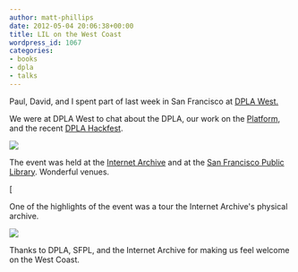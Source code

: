 ```yaml
---
author: matt-phillips
date: 2012-05-04 20:06:38+00:00
title: LIL on the West Coast
wordpress_id: 1067
categories:
- books
- dpla
- talks
---
```


Paul, David, and I spent part of last week in San Francisco at [DPLA West.](http://dp.la/get-involved/events/dplawest/)

We were at DPLA West to chat about the DPLA, our work on the [Platform](http://dp.la/dev/wiki/), and the recent [DPLA Hackfest](http://blogs.law.harvard.edu/dplaalpha/2012/04/06/dpla-hackathon-gives-developers-first-look-at-dpla-platform/).

![](https://lil-blog-media.s3.amazonaws.com/2012/05/IMG_0139-e1336163643710.jpg)

The event was held at the [Internet Archive](http://archive.org/) and at the [San Francisco Public Library](http://sfpl.org/). Wonderful venues.

[[](https://lil-blog-media.s3.amazonaws.com/2012/05/IMG_01261-e1336163273737.jpg)

One of the highlights of the event was a tour the Internet Archive's physical archive.

![](https://lil-blog-media.s3.amazonaws.com/2012/05/IMG_0130-e1336163526102.jpg)

Thanks to DPLA, SFPL, and the Internet Archive for making us feel welcome on the West Coast.
